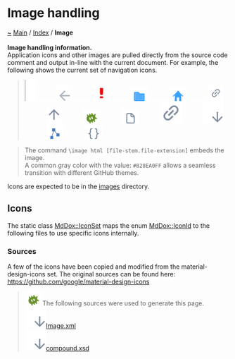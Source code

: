 <a id="image-handling"></a>
<h1>Image handling</h1>
<a id="Image"></a>
<a id="image-handling"></a>
<a href="https://github.com/CharlesCarley/MdDox">~</a>
<a href="indexpage.md#main">Main</a>
<span class="inline-text">/</span>
<a href="index.md#index">Index</a>
<span class="inline-text">/</span>
<span class="bold-text"><b>Image</b></span>
<br/>
<br/>
<span class="bold-text"><b>Image handling information.</b></span>
<br/>
<span class="inline-text">Application icons and other images are pulled directly from the source code comment and output in-line with the current document.</span>
<span class="inline-text">For example, the following shows the current set of navigation icons.</span>
<blockquote>
<img src="../images/sideBar.svg"/><img src="../images/horSpace24px.svg"/><img src="../images/back18px.svg"/><img src="../images/horSpace24px.svg"/><img src="../images/error18px.svg"/><img src="../images/horSpace24px.svg"/><img src="../images/folder18px.svg"/><img src="../images/horSpace24px.svg"/><img src="../images/home18px.svg"/><img src="../images/horSpace24px.svg"/><img src="../images/link18px.svg"/><img src="../images/horSpace24px.svg"/><img src="../images/jumpToTop18px.svg"/><img src="../images/horSpace24px.svg"/><img src="../images/debug24px.svg"/><img src="../images/horSpace24px.svg"/><img src="../images/file24px.svg"/><img src="../images/horSpace24px.svg"/><img src="../images/link24px.svg"/><img src="../images/horSpace24px.svg"/><img src="../images/lookInside24px.svg"/><img src="../images/horSpace24px.svg"/><img src="../images/class24px.svg"/><img src="../images/horSpace24px.svg"/><img src="../images/namespace24px.svg"/></blockquote>
<blockquote>
<span class="inline-text">The command </span>
<code class="typewriter">\image html [file-stem.file-extension]</code>
<span class="inline-text"> embeds the image. </span>
<br/>
<span class="inline-text">
 A common gray color with the value: </span>
<code class="typewriter">#828EA0FF</code>
<span class="inline-text"> allows a seamless transition with different GitHub themes. </span>
</blockquote>
<span class="inline-text">Icons are expected to be in the </span>
<a href="../images">images</a>
<span class="inline-text"> directory.</span>
<a id="Image_1Internal"></a>
<a id="icons"></a>
<h2>Icons</h2>
<span class="inline-text">The static class </span>
<a href="classMdDox_1_1IconSet.md#mddoxiconset">MdDox::IconSet</a>
<span class="inline-text"> maps the enum </span>
<a href="#mddoxiconid">MdDox::IconId</a>
<span class="inline-text"> to the following files to use specific icons internally.</span>
<a id="Image_1Sources"></a>
<a id="sources"></a>
<h3>Sources</h3>
<span class="inline-text">A few of the icons have been copied and modified from the material-design-icons set. The original sources can be found here: </span>
<a href="https://github.com/google/material-design-icons">https://github.com/google/material-design-icons</a>
<br/>
<blockquote>
<img src="../images/debug24px.svg"/><span class="inline-text">The following sources were used to generate this page.</span>
<br/>
<span class="icon-list-item"><a href="../xml/Image.xml#L1" class="icon-list-item"><img src="../images/lookInside24px.svg" class="icon-list-item"/><span class="icon-list-item">Image.xml</span>
</a>
</span>
<br/>
<span class="icon-list-item"><a href="../xml/compound.xsd#L1" class="icon-list-item"><img src="../images/lookInside24px.svg" class="icon-list-item"/><span class="icon-list-item">compound.xsd</span>
</a>
</span>
</blockquote>
</div>
</div>
</body>
</html>
